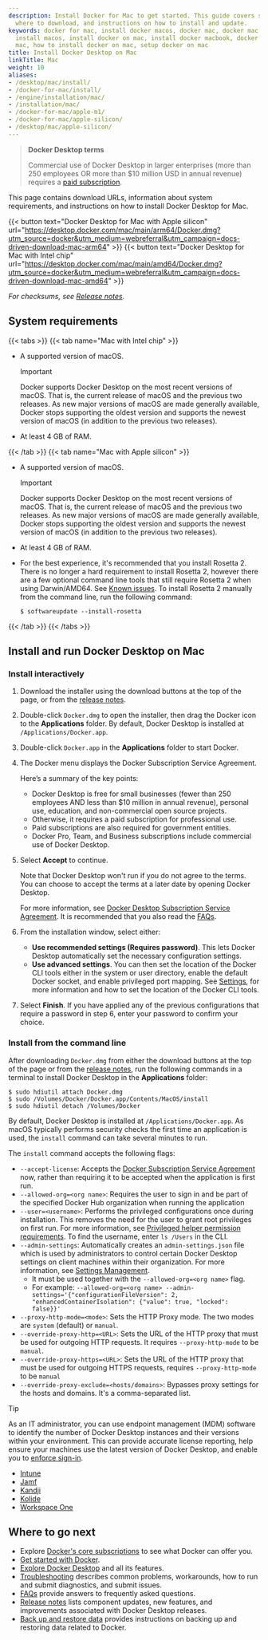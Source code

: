 ```yaml
---
description: Install Docker for Mac to get started. This guide covers system requirements,
  where to download, and instructions on how to install and update.
keywords: docker for mac, install docker macos, docker mac, docker mac install, docker
  install macos, install docker on mac, install docker macbook, docker desktop for
  mac, how to install docker on mac, setup docker on mac
title: Install Docker Desktop on Mac
linkTitle: Mac
weight: 10
aliases:
- /desktop/mac/install/
- /docker-for-mac/install/
- /engine/installation/mac/
- /installation/mac/
- /docker-for-mac/apple-m1/
- /docker-for-mac/apple-silicon/
- /desktop/mac/apple-silicon/
---
```


> **Docker Desktop terms**
>
> Commercial use of Docker Desktop in larger enterprises (more than 250
> employees OR more than $10 million USD in annual revenue) requires a [paid
> subscription](https://www.docker.com/pricing/).

This page contains download URLs, information about system requirements, and instructions on how to install Docker Desktop for Mac.

{{< button text="Docker Desktop for Mac with Apple silicon" url="https://desktop.docker.com/mac/main/arm64/Docker.dmg?utm_source=docker&utm_medium=webreferral&utm_campaign=docs-driven-download-mac-arm64" >}}
{{< button text="Docker Desktop for Mac with Intel chip" url="https://desktop.docker.com/mac/main/amd64/Docker.dmg?utm_source=docker&utm_medium=webreferral&utm_campaign=docs-driven-download-mac-amd64" >}}

*For checksums, see [Release notes](../release-notes.md).*

## System requirements

{{< tabs >}}
{{< tab name="Mac with Intel chip" >}}

- A supported version of macOS.

  > [!IMPORTANT]
  >
  > Docker supports Docker Desktop on the most recent versions of macOS. That is, the current release of macOS and the previous two releases. As new major versions of macOS are made generally available, Docker stops supporting the oldest version and supports the newest version of macOS (in addition to the previous two releases).

- At least 4 GB of RAM.

{{< /tab >}}
{{< tab name="Mac with Apple silicon" >}}

- A supported version of macOS.

  > [!IMPORTANT]
  >
  > Docker supports Docker Desktop on the most recent versions of macOS. That is, the current release of macOS and the previous two releases. As new major versions of macOS are made generally available, Docker stops supporting the oldest version and supports the newest version of macOS (in addition to the previous two releases).

- At least 4 GB of RAM.
- For the best experience, it's recommended that you install Rosetta 2. There is no longer a hard requirement to install Rosetta 2, however there are a few optional command line tools that still require Rosetta 2 when using Darwin/AMD64. See [Known issues](../troubleshoot/known-issues.md). To install Rosetta 2 manually from the command line, run the following command:

   ```console
   $ softwareupdate --install-rosetta
   ```
{{< /tab >}}
{{< /tabs >}}

## Install and run Docker Desktop on Mac

### Install interactively

1. Download the installer using the download buttons at the top of the page, or from the [release notes](../release-notes.md).

2. Double-click `Docker.dmg` to open the installer, then drag the Docker icon to the **Applications** folder. By default, Docker Desktop is installed at `/Applications/Docker.app`.

3. Double-click `Docker.app` in the **Applications** folder to start Docker.

4. The Docker menu displays the Docker Subscription Service Agreement.

    Here’s a summary of the key points: 
    - Docker Desktop is free for small businesses (fewer than 250 employees AND less than $10 million in annual revenue), personal use, education, and non-commercial open source projects.
    - Otherwise, it requires a paid subscription for professional use.
    - Paid subscriptions are also required for government entities.
    - Docker Pro, Team, and Business subscriptions include commercial use of Docker Desktop.

5. Select **Accept** to continue. 

   Note that Docker Desktop won't run if you do not agree to the terms. You can choose to accept the terms at a later date by opening Docker Desktop.

   For more information, see [Docker Desktop Subscription Service Agreement](https://www.docker.com/legal/docker-subscription-service-agreement). It is recommended that you also read the [FAQs](https://www.docker.com/pricing/faq).

6. From the installation window, select either: 
   - **Use recommended settings (Requires password)**. This lets Docker Desktop automatically set the necessary configuration settings. 
   - **Use advanced settings**. You can then set the location of the Docker CLI tools either in the system or user directory, enable the default Docker socket, and enable privileged port mapping. See [Settings](/manuals/desktop/settings.md#advanced), for more information and how to set the location of the Docker CLI tools.
7. Select **Finish**. If you have applied any of the previous configurations that require a password in step 6, enter your password to confirm your choice.  

### Install from the command line

After downloading `Docker.dmg` from either the download buttons at the top of the page or from the [release notes](../release-notes.md), run the following commands in a terminal to install Docker Desktop in the **Applications** folder:

```console
$ sudo hdiutil attach Docker.dmg
$ sudo /Volumes/Docker/Docker.app/Contents/MacOS/install
$ sudo hdiutil detach /Volumes/Docker
```

By default, Docker Desktop is installed at `/Applications/Docker.app`. As macOS typically performs security checks the first time an application is used, the `install` command can take several minutes to run.

The `install` command accepts the following flags:
- `--accept-license`: Accepts the [Docker Subscription Service Agreement](https://www.docker.com/legal/docker-subscription-service-agreement) now, rather than requiring it to be accepted when the application is first run.
- `--allowed-org=<org name>`: Requires the user to sign in and be part of the specified Docker Hub organization when running the application
- `--user=<username>`: Performs the privileged configurations once during installation. This removes the need for the user to grant root privileges on first run. For more information, see [Privileged helper permission requirements](/manuals/desktop/install/mac-permission-requirements.md#permission-requirements). To find the username, enter `ls /Users` in the CLI.
- `--admin-settings`: Automatically creates an `admin-settings.json` file which is used by administrators to control certain Docker Desktop settings on client machines within their organization. For more information, see [Settings Management](/manuals/security/for-admins/hardened-desktop/settings-management/_index.md).
  - It must be used together with the `--allowed-org=<org name>` flag. 
  - For example:
    `--allowed-org=<org name> --admin-settings='{"configurationFileVersion": 2, "enhancedContainerIsolation": {"value": true, "locked": false}}'`
- `--proxy-http-mode=<mode>`: Sets the HTTP Proxy mode. The two modes are `system` (default) or `manual`.
- `--override-proxy-http=<URL>`: Sets the URL of the HTTP proxy that must be used for outgoing HTTP requests. It requires `--proxy-http-mode` to be `manual`.
- `--override-proxy-https=<URL>`: Sets the URL of the HTTP proxy that must be used for outgoing HTTPS requests, requires `--proxy-http-mode` to be `manual`
- `--override-proxy-exclude=<hosts/domains>`: Bypasses proxy settings for the hosts and domains. It's a comma-separated list.

> [!TIP]
>
> As an IT administrator, you can use endpoint management (MDM) software to identify the number of Docker Desktop instances and their versions within your environment. This can provide accurate license reporting, help ensure your machines use the latest version of Docker Desktop, and enable you to [enforce sign-in](/manuals/security/for-admins/enforce-sign-in/_index.md).
> - [Intune](https://learn.microsoft.com/en-us/mem/intune/apps/app-discovered-apps)
> - [Jamf](https://docs.jamf.com/10.25.0/jamf-pro/administrator-guide/Application_Usage.html)
> - [Kandji](https://support.kandji.io/support/solutions/articles/72000559793-view-a-device-application-list)
> - [Kolide](https://www.kolide.com/features/device-inventory/properties/mac-apps)
> - [Workspace One](https://blogs.vmware.com/euc/2022/11/how-to-use-workspace-one-intelligence-to-manage-app-licenses-and-reduce-costs.html)

## Where to go next 

- Explore [Docker's core subscriptions](https://www.docker.com/pricing/) to see what Docker can offer you. 
- [Get started with Docker](/get-started/introduction/_index.md).
- [Explore Docker Desktop](../use-desktop/_index.md) and all its features.
- [Troubleshooting](/manuals/desktop/troubleshoot/_index.md) describes common problems, workarounds, how
  to run and submit diagnostics, and submit issues.
- [FAQs](../faqs/general.md) provide answers to frequently asked questions.
- [Release notes](../release-notes.md) lists component updates, new features, and improvements associated with Docker Desktop releases.
- [Back up and restore data](../backup-and-restore.md) provides instructions
  on backing up and restoring data related to Docker.
